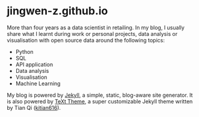 # jingwen-z.github.io

More than four years as a data scientist in retailing. In my blog, I usually
share what I learnt during work or personal projects, data analysis or
visualisation with open source data around the following topics:
- Python
- SQL
- API application
- Data analysis
- Visualisation
- Machine Learning

My blog is powered by [Jekyll][jekyll], a simple, static, blog-aware site
generator. It is also powered by [TeXt Theme](https://github.com/kitian616/jekyll-TeXt-theme),
a super customizable Jekyll theme written by Tian Qi ([kitian616](https://github.com/kitian616)).


[jekyll]: https://jekyllrb.com/